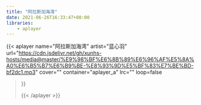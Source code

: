 ```yaml
---
title: "阿拉斯加海湾"
date: 2021-06-26T16:33:47+08:00
libraries:
    - aplayer
---
```


<!-- content -->

{{< aplayer 
name="阿拉斯加海湾"
artist="蓝心羽"
url="https://cdn.jsdelivr.net/gh/xunhs-hosts/media@master/%E9%98%BF%E6%8B%89%E6%96%AF%E5%8A%A0%E6%B5%B7%E6%B9%BE-%E8%93%9D%E5%BF%83%E7%BE%BD-bf2dc1.mp3"
cover=""
container="aplayer_a" 
lrc=""
loop=false 
>}}<div id="aplayer_a"></div>{{< /aplayer >}}


<!--more-->